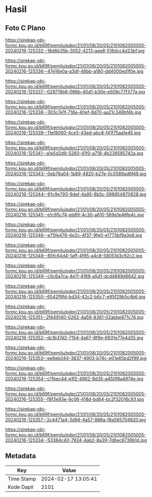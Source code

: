 # Hasil

## Foto C Plano

https://sirekap-obj-formc.kpu.go.id/b69f/pemilu/pdpr/21/01/08/20/05/2101082005005-20240216-125332--18d6b35b-3052-4213-aee8-518dcc4d23bf.jpg

https://sirekap-obj-formc.kpu.go.id/b69f/pemilu/pdpr/21/01/08/20/05/2101082005005-20240216-125336--47e16e0a-a3df-48bb-a180-dd4000ed1f0e.jpg

https://sirekap-obj-formc.kpu.go.id/b69f/pemilu/pdpr/21/01/08/20/05/2101082005005-20240216-125337--029719b6-066b-40d1-b30e-e509c77f377a.jpg

https://sirekap-obj-formc.kpu.go.id/b69f/pemilu/pdpr/21/01/08/20/05/2101082005005-20240216-125338--303c7e1f-716a-40ef-8d70-aa21c348bf4b.jpg

https://sirekap-obj-formc.kpu.go.id/b69f/pemilu/pdpr/21/01/08/20/05/2101082005005-20240216-125339--11ef8060-4ce5-43ed-abc8-f41f75aa1e45.jpg

https://sirekap-obj-formc.kpu.go.id/b69f/pemilu/pdpr/21/01/08/20/05/2101082005005-20240216-125341--a1e5d2d9-5260-41f0-a718-4b239595742a.jpg

https://sirekap-obj-formc.kpu.go.id/b69f/pemilu/pdpr/21/01/08/20/05/2101082005005-20240216-125343--0eb76a04-1b89-4820-b27e-0c5589ad6f49.jpg

https://sirekap-obj-formc.kpu.go.id/b69f/pemilu/pdpr/21/01/08/20/05/2101082005005-20240216-125344--91c9e793-9daf-4a95-8b5c-598854870828.jpg

https://sirekap-obj-formc.kpu.go.id/b69f/pemilu/pdpr/21/01/08/20/05/2101082005005-20240216-125345--e1c95c74-eb89-4c30-a610-569e1e46fe4c.jpg

https://sirekap-obj-formc.kpu.go.id/b69f/pemilu/pdpr/21/01/08/20/05/2101082005005-20240216-125346--e75fe476-4e2c-4f37-9fe0-e1773bf9a3e8.jpg

https://sirekap-obj-formc.kpu.go.id/b69f/pemilu/pdpr/21/01/08/20/05/2101082005005-20240216-125348--85fc64d4-1aff-4f95-a4c8-58051d3c92c2.jpg

https://sirekap-obj-formc.kpu.go.id/b69f/pemilu/pdpr/21/01/08/20/05/2101082005005-20240216-125349--c5c6a7ca-4e11-4189-a5d1-dcd4889d6642.jpg

https://sirekap-obj-formc.kpu.go.id/b69f/pemilu/pdpr/21/01/08/20/05/2101082005005-20240216-125350--6542f9fd-bd34-42c2-b6c7-e95f29b5c4b6.jpg

https://sirekap-obj-formc.kpu.go.id/b69f/pemilu/pdpr/21/01/08/20/05/2101082005005-20240216-125351--2f449140-0262-4a59-8381-02abbe671c74.jpg

https://sirekap-obj-formc.kpu.go.id/b69f/pemilu/pdpr/21/01/08/20/05/2101082005005-20240216-125352--dc1b37d2-7154-4a67-8f9e-6931e77e4d35.jpg

https://sirekap-obj-formc.kpu.go.id/b69f/pemilu/pdpr/21/01/08/20/05/2101082005005-20240216-125353--ee6eb044-3837-4903-b74c-e01e85bd2f99.jpg

https://sirekap-obj-formc.kpu.go.id/b69f/pemilu/pdpr/21/01/08/20/05/2101082005005-20240216-125354--c11bec44-e1f2-4962-8d35-a450f8a4974e.jpg

https://sirekap-obj-formc.kpu.go.id/b69f/pemilu/pdpr/21/01/08/20/05/2101082005005-20240216-125355--f8f3e93e-9c06-418d-bd64-bc2f32016c93.jpg

https://sirekap-obj-formc.kpu.go.id/b69f/pemilu/pdpr/21/01/08/20/05/2101082005005-20240216-125357--2c4471a4-3d94-4a57-886a-f8a565704820.jpg

https://sirekap-obj-formc.kpu.go.id/b69f/pemilu/pdpr/21/01/08/20/05/2101082005005-20240216-125334--53384c40-7924-4ab2-8a39-7d6ec6739b1d.jpg


## Metadata

| Key        | Value               |
| ---------- | ------------------- |
| Time Stamp | 2024-02-17 13:05:41 |
| Kode Dapil | 2101                |



